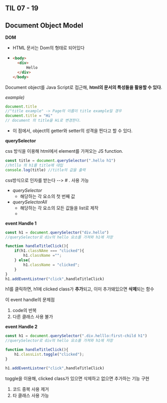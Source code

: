## TIL 07 - 19

## Document Object Model

**DOM**

- HTML 문서는 Dom의 형태로 되어있다

  

- ```html
  <body>
  	<div>
  		Hello
  	</div>
  </body>
  ```



Document object를 Java Script로 접근해, **html의 문서의 특성들을 활용할 수 있다**.

*example)*

```javascript
document.title
//"title example" -> Page의 이름이 title example일 경우
document.title = "Hi"
// document 의 title을 Hi로 변경한다. 
```

- 이 점에서, object의 getter와 setter의 성격을 띈다고 할 수 있다. 



**querySelector**

css 방식을 이용해 html에서 element를 가져오는 JS function.

```javascript
const title = document.querySelector(".hello h1")
//htllo 의 h1를 title에 대입
console.log(title) //title의 값을 출력
```

 css방식으로 인자를 받는다  --> #   . 사용 가능

- *querySelector*
  - 해당하는 각 요소의 첫 번째 값
- *querySelectorAll*
  - 해당하는 각 요소의 모든 값들을 list로 제작
  - 

**event Handle 1**

```javascript
const h1 = document.querySelector("div.hello")
//querySelector로 div의 hello 요소를 가져와 h1에 저장

function handleTitleClick(){
	if(h1.classNAme === "clicked"){
		h1.className ="";
	} else{
		h1.className = "clicked";
	}
}
h1.addEventListner("click",handleTitleClick)
```

h1를 클릭하면, h1에 clicked class가 **추가**되고, 이미 추가돼있으면 **삭제**되는 함수

이 event handle의 문제점 

1. code의 반복
2. 다른 클래스 사용 불가



**event Handle 2**

```javascript
const h1 = document.querySelector(".div.helllo:first-child h1")
//querySelector로 div의 hello 요소를 가져와 h1에 저장

function handleTitleClick(){
	h1.classList.toggle("clicked");
}

h1.addEventListner("click",handleTitleClick)
```

toggle을 이용해, clicked class가 있으면 삭제하고 없으면 추가하는 기능 구현

1. 코드 중복 사용 제거
2. 타 클래스 사용 가능